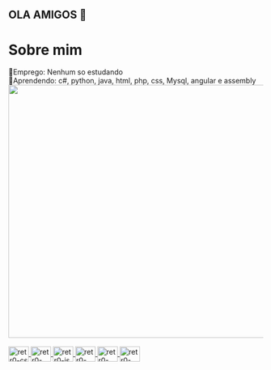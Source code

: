 ## OLA AMIGOS 👋
<h1>Sobre mim<br></h1> 
💼Emprego: Nenhum so estudando<br>
🏫Aprendendo: c#, python, java, html, php, css, Mysql, angular e assembly<br>
<bs>

<div align="center">
  <a href="https://github.com/retr0lbb">
  <img height="500px" img width="2000px" src="https://github-readme-stats.vercel.app/api/top-langs/?username=retr0lbb&langs_count=7&theme=dark"/>
</div>
<div style="display: inline_block"><br>
  <img align="center" alt="retr0-cs" height="30" width="40" src="https://cdn.jsdelivr.net/gh/devicons/devicon/icons/csharp/csharp-original.svg">
  <img align="center" alt="retr0-htlm" height="30" width="40" src="https://cdn.jsdelivr.net/gh/devicons/devicon/icons/html5/html5-original.svg">
  <img align="center" alt="retr0-js" height="30" width="40" src="https://cdn.jsdelivr.net/gh/devicons/devicon/icons/javascript/javascript-plain.svg">
  <img align="center" alt="retr0-css" height="30" width="40" src="https://cdn.jsdelivr.net/gh/devicons/devicon/icons/css3/css3-original.svg">
  <img align="center" alt="retr0-py" height="30" width="40" src="https://cdn.jsdelivr.net/gh/devicons/devicon/icons/python/python-original.svg">
    <img align="center" alt="retr0-unity" height="30" width="40" src="https://cdn.jsdelivr.net/gh/devicons/devicon/icons/unity/unity-original.svg">
</div>

